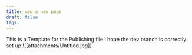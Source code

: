 ```yaml
---
title: wow a new page
draft: false
tags:
---
```

 
This is a Template for the Publishing file
i hope the dev branch is correctly set up
![[attachments/Untitled.jpg]]